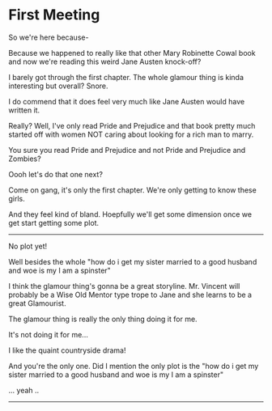 # First Meeting
So we're here because-

Because we happened to really like that other Mary Robinette Cowal book and now we're reading this weird Jane Austen knock-off?

I barely got through the first chapter.  The whole glamour thing is kinda interesting but overall? Snore.

I do commend that it does feel very much like Jane Austen would have written it.

Really? Well, I've only read Pride and Prejudice and that book pretty much started off with women NOT caring about looking for a rich man to marry.

You sure you read Pride and Prejudice and not Pride and Prejudice and Zombies?

Oooh let's do that one next?

Come on gang, it's only the first chapter.  We're only getting to know these girls.

And they feel kind of bland.  Hoepfully we'll get some dimension once we get start getting some plot.

---
No plot yet! 

Well besides the whole "how do i get my sister married to a good husband and woe is my I am a spinster"

I think the glamour thing's gonna be a great storyline.  Mr. Vincent will probably be a Wise Old Mentor type trope to Jane and she learns to be a great Glamourist.  

The glamour thing is really the only thing doing it for me.

It's not doing it for me...

I like the quaint countryside drama!  

And you're the only one.  Did I mention the only plot is the "how do i get my sister married to a good husband and woe is my I am a spinster"

... yeah ..

---


